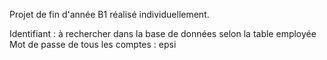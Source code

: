 Projet de fin d'année B1 réalisé individuellement.

Identifiant : à rechercher dans la base de données selon la table employée
Mot de passe de tous les comptes : epsi
